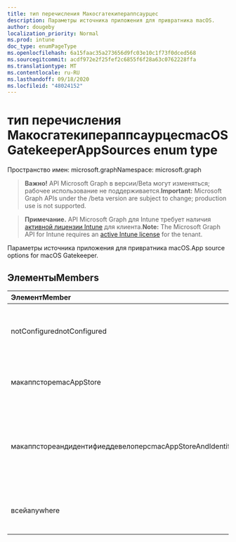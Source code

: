 ```yaml
---
title: тип перечисления Макосгатекипераппсаурцес
description: Параметры источника приложения для привратника macOS.
author: dougeby
localization_priority: Normal
ms.prod: intune
doc_type: enumPageType
ms.openlocfilehash: 6a15faac35a273656d9fc03e10c1f73f0dced568
ms.sourcegitcommit: acdf972e2f25fef2c6855f6f28a63c0762228ffa
ms.translationtype: MT
ms.contentlocale: ru-RU
ms.lasthandoff: 09/18/2020
ms.locfileid: "48024152"
---
```

# <a name="macosgatekeeperappsources-enum-type"></a><span data-ttu-id="18b4f-103">тип перечисления Макосгатекипераппсаурцес</span><span class="sxs-lookup"><span data-stu-id="18b4f-103">macOSGatekeeperAppSources enum type</span></span>

<span data-ttu-id="18b4f-104">Пространство имен: microsoft.graph</span><span class="sxs-lookup"><span data-stu-id="18b4f-104">Namespace: microsoft.graph</span></span>

> <span data-ttu-id="18b4f-105">**Важно!** API Microsoft Graph в версии/Beta могут изменяться; рабочее использование не поддерживается.</span><span class="sxs-lookup"><span data-stu-id="18b4f-105">**Important:** Microsoft Graph APIs under the /beta version are subject to change; production use is not supported.</span></span>

> <span data-ttu-id="18b4f-106">**Примечание.** API Microsoft Graph для Intune требует наличия [активной лицензии Intune](https://go.microsoft.com/fwlink/?linkid=839381) для клиента.</span><span class="sxs-lookup"><span data-stu-id="18b4f-106">**Note:** The Microsoft Graph API for Intune requires an [active Intune license](https://go.microsoft.com/fwlink/?linkid=839381) for the tenant.</span></span>

<span data-ttu-id="18b4f-107">Параметры источника приложения для привратника macOS.</span><span class="sxs-lookup"><span data-stu-id="18b4f-107">App source options for macOS Gatekeeper.</span></span>

## <a name="members"></a><span data-ttu-id="18b4f-108">Элементы</span><span class="sxs-lookup"><span data-stu-id="18b4f-108">Members</span></span>
|<span data-ttu-id="18b4f-109">Элемент</span><span class="sxs-lookup"><span data-stu-id="18b4f-109">Member</span></span>|<span data-ttu-id="18b4f-110">Значение</span><span class="sxs-lookup"><span data-stu-id="18b4f-110">Value</span></span>|<span data-ttu-id="18b4f-111">Описание</span><span class="sxs-lookup"><span data-stu-id="18b4f-111">Description</span></span>|
|:---|:---|:---|
|<span data-ttu-id="18b4f-112">notConfigured</span><span class="sxs-lookup"><span data-stu-id="18b4f-112">notConfigured</span></span>|<span data-ttu-id="18b4f-113">нуль</span><span class="sxs-lookup"><span data-stu-id="18b4f-113">0</span></span>|<span data-ttu-id="18b4f-114">Значение по умолчанию для устройства, без намерения.</span><span class="sxs-lookup"><span data-stu-id="18b4f-114">Device default value, no intent.</span></span>|
|<span data-ttu-id="18b4f-115">макаппсторе</span><span class="sxs-lookup"><span data-stu-id="18b4f-115">macAppStore</span></span>|<span data-ttu-id="18b4f-116">1 </span><span class="sxs-lookup"><span data-stu-id="18b4f-116">1</span></span>|<span data-ttu-id="18b4f-117">Можно запускать только приложения из Mac аппсторе.</span><span class="sxs-lookup"><span data-stu-id="18b4f-117">Only apps from the Mac AppStore can be run.</span></span>|
|<span data-ttu-id="18b4f-118">макаппстореандидентифиеддевелоперс</span><span class="sxs-lookup"><span data-stu-id="18b4f-118">macAppStoreAndIdentifiedDevelopers</span></span>|<span data-ttu-id="18b4f-119">2 </span><span class="sxs-lookup"><span data-stu-id="18b4f-119">2</span></span>|<span data-ttu-id="18b4f-120">Можно запускать только приложения из Mac аппсторе и идентифицированных разработчиков.</span><span class="sxs-lookup"><span data-stu-id="18b4f-120">Only apps from the Mac AppStore and identified developers can be run.</span></span>|
|<span data-ttu-id="18b4f-121">всей</span><span class="sxs-lookup"><span data-stu-id="18b4f-121">anywhere</span></span>|<span data-ttu-id="18b4f-122">4</span><span class="sxs-lookup"><span data-stu-id="18b4f-122">3</span></span>|<span data-ttu-id="18b4f-123">Приложения из любого места могут быть запущены.</span><span class="sxs-lookup"><span data-stu-id="18b4f-123">Apps from anywhere can be run.</span></span>|






